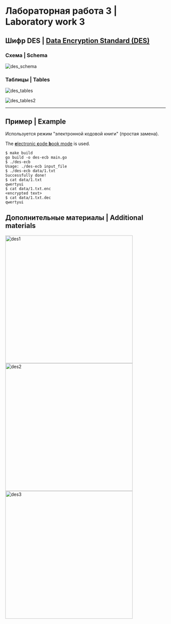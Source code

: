 # Лабораторная работа 3 | Laboratory work 3

## Шифр DES | [Data Encryption Standard (DES)](https://en.wikipedia.org/wiki/Data_Encryption_Standard)

### Схема | Schema

![des_schema](data/in/des_schema.jpg)

### Таблицы | Tables

![des_tables](data/in/des_tables.jpg)

![des_tables2](data/in/des_tables2.jpg)

---

## Пример | Example

Используется режим "электронной кодовой книги" (простая замена).

The [**e**lectronic **c**ode **b**ook mode](https://en.wikipedia.org/wiki/Block_cipher_mode_of_operation#Electronic_codebook_(ECB)) is used.

```
$ make build
go build -o des-ecb main.go
$ ./des-ecb
Usage: ./des-ecb input_file
$ ./des-ecb data/1.txt
Successfully done!
$ cat data/1.txt
qwertyui
$ cat data/1.txt.enc
<encrypted text>
$ cat data/1.txt.dec
qwertyui
```

## Дополнительные материалы | Additional materials

<img src="data/in/des1.png" alt="des1" width="400"/>

<img src="data/in/des2.png" alt="des2" width="400"/>

<img src="data/in/des3.png" alt="des3" width="400"/>
